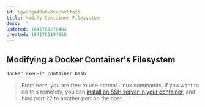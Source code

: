 ```yaml
---
id: lgwrcqa40w6wbvec5v8faz5
title: Modify Container Filesystem
desc: ''
updated: 1641761270483
created: 1641761194818
---
```


## Modifying a Docker Container's Filesystem

```bash
docker exec-it container bash
```

> From here, you are free to use normal Linux commands. If you want to do this remotely, you can [install an SSH server in your container][1], and bind port 22 to another port on the host.

[1]: https://www.cloudsavvyit.com/13937/how-to-ssh-into-a-docker-container/

